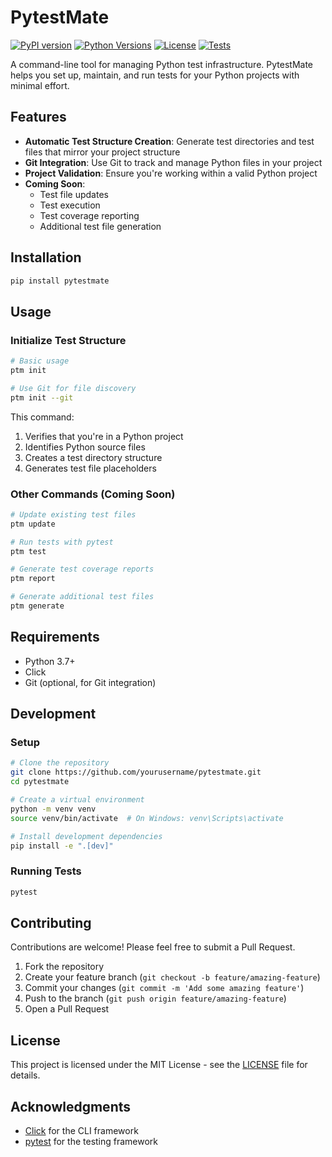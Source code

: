 # PytestMate

[![PyPI version](https://badge.fury.io/py/pytestmate.svg)](https://badge.fury.io/py/pytestmate)
[![Python Versions](https://img.shields.io/pypi/pyversions/pytestmate.svg)](https://pypi.org/project/pytestmate/)
[![License](https://img.shields.io/github/license/MrMoneyInTheBank/pytestmate.svg)](https://github.com/MrMoneyInTheBank/pytestmate/blob/main/LICENSE)
[![Tests](https://github.com/MrMoneyInTheBank/pytestmate/actions/workflows/ci.yaml/badge.svg)](https://github.com/MrMoneyInTheBank/pytestmate/actions/workflows/ci.yaml)

A command-line tool for managing Python test infrastructure. PytestMate helps you set up, maintain, and run tests for your Python projects with minimal effort.

## Features

- **Automatic Test Structure Creation**: Generate test directories and test files that mirror your project structure
- **Git Integration**: Use Git to track and manage Python files in your project
- **Project Validation**: Ensure you're working within a valid Python project
- **Coming Soon**:
  - Test file updates
  - Test execution
  - Test coverage reporting
  - Additional test file generation

## Installation

```bash
pip install pytestmate
```

## Usage

### Initialize Test Structure

```bash
# Basic usage
ptm init

# Use Git for file discovery
ptm init --git
```

This command:
1. Verifies that you're in a Python project
2. Identifies Python source files
3. Creates a test directory structure
4. Generates test file placeholders

### Other Commands (Coming Soon)

```bash
# Update existing test files
ptm update

# Run tests with pytest
ptm test

# Generate test coverage reports
ptm report

# Generate additional test files
ptm generate
```

## Requirements

- Python 3.7+
- Click
- Git (optional, for Git integration)

## Development

### Setup

```bash
# Clone the repository
git clone https://github.com/yourusername/pytestmate.git
cd pytestmate

# Create a virtual environment
python -m venv venv
source venv/bin/activate  # On Windows: venv\Scripts\activate

# Install development dependencies
pip install -e ".[dev]"
```

### Running Tests

```bash
pytest
```

## Contributing

Contributions are welcome! Please feel free to submit a Pull Request.

1. Fork the repository
2. Create your feature branch (`git checkout -b feature/amazing-feature`)
3. Commit your changes (`git commit -m 'Add some amazing feature'`)
4. Push to the branch (`git push origin feature/amazing-feature`)
5. Open a Pull Request

## License

This project is licensed under the MIT License - see the [LICENSE](LICENSE) file for details.

## Acknowledgments

- [Click](https://click.palletsprojects.com/) for the CLI framework
- [pytest](https://docs.pytest.org/) for the testing framework
